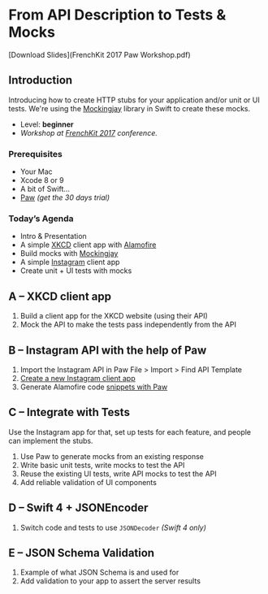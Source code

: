 # From API Description to Tests & Mocks

[Download Slides](FrenchKit 2017 Paw Workshop.pdf)

## Introduction

Introducing how to create HTTP stubs for your application and/or unit or UI tests. We're using the [Mockingjay](https://github.com/kylef-archive/Mockingjay) library in Swift to create these mocks.

* Level: **beginner**
* *Workshop at [FrenchKit 2017](http://frenchkit.fr/) conference.*

### Prerequisites

* Your Mac
* Xcode 8 or 9
* A bit of Swift…
* [Paw](https://paw.cloud) *(get the 30 days trial)*

### Today’s Agenda

* Intro & Presentation
* A simple [XKCD](https://xkcd.com/) client app with [Alamofire](https://github.com/Alamofire/Alamofire)
* Build mocks with [Mockingjay](https://github.com/kylef-archive/Mockingjay)
* A simple [Instagram](https://www.instagram.com/) client app
* Create unit + UI tests with mocks

## A – XKCD client app

1. Build a client app for the XKCD website (using their API)
2. Mock the API to make the tests pass independently from the API

## B – Instagram API with the help of Paw

1. Import the Instagram API in Paw File > Import > Find API Template
2. [Create a new Instagram client app](https://www.instagram.com/developer/clients/register/)
3. Generate Alamofire code [snippets with Paw](https://paw.cloud/extensions/SwiftAlamofireCodeGenerator)

## C – Integrate with Tests

Use the Instagram app for that, set up tests for each feature, and people can implement the stubs.

1. Use Paw to generate mocks from an existing response
2. Write basic unit tests, write mocks to test the API
3. Reuse the existing UI tests, write API mocks to test the API
4. Add reliable validation of UI components

## D – Swift 4 + JSONEncoder

1. Switch code and tests to use `JSONDecoder` *(Swift 4 only)*

## E – JSON Schema Validation

1. Example of what JSON Schema is and used for
2. Add validation to your app to assert the server results
